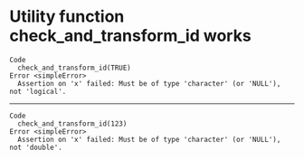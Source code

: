 # Utility function check_and_transform_id works

    Code
      check_and_transform_id(TRUE)
    Error <simpleError>
      Assertion on 'x' failed: Must be of type 'character' (or 'NULL'), not 'logical'.

---

    Code
      check_and_transform_id(123)
    Error <simpleError>
      Assertion on 'x' failed: Must be of type 'character' (or 'NULL'), not 'double'.

